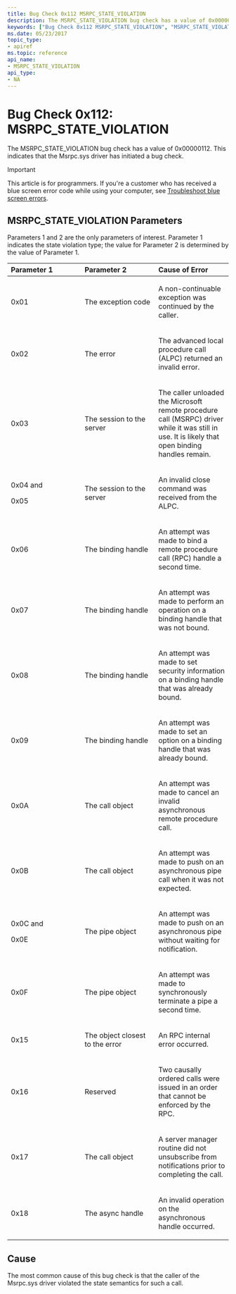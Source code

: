 ```yaml
---
title: Bug Check 0x112 MSRPC_STATE_VIOLATION
description: The MSRPC_STATE_VIOLATION bug check has a value of 0x00000112. This indicates that the Msrpc.sys driver has initiated a bug check.
keywords: ["Bug Check 0x112 MSRPC_STATE_VIOLATION", "MSRPC_STATE_VIOLATION"]
ms.date: 05/23/2017
topic_type:
- apiref
ms.topic: reference
api_name:
- MSRPC_STATE_VIOLATION
api_type:
- NA
---
```


# Bug Check 0x112: MSRPC\_STATE\_VIOLATION


The MSRPC\_STATE\_VIOLATION bug check has a value of 0x00000112. This indicates that the Msrpc.sys driver has initiated a bug check.

> [!IMPORTANT]
> This article is for programmers. If you're a customer who has received a blue screen error code while using your computer, see [Troubleshoot blue screen errors](https://www.windows.com/stopcode).


## MSRPC\_STATE\_VIOLATION Parameters


Parameters 1 and 2 are the only parameters of interest. Parameter 1 indicates the state violation type; the value for Parameter 2 is determined by the value of Parameter 1.

<table>
<colgroup>
<col width="33%" />
<col width="33%" />
<col width="33%" />
</colgroup>
<thead>
<tr class="header">
<th align="left">Parameter 1</th>
<th align="left">Parameter 2</th>
<th align="left">Cause of Error</th>
</tr>
</thead>
<tbody>
<tr class="odd">
<td align="left"><p>0x01</p></td>
<td align="left"><p>The exception code</p></td>
<td align="left"><p>A non-continuable exception was continued by the caller.</p></td>
</tr>
<tr class="even">
<td align="left"><p>0x02</p></td>
<td align="left"><p>The error</p></td>
<td align="left"><p>The advanced local procedure call (ALPC) returned an invalid error.</p></td>
</tr>
<tr class="odd">
<td align="left"><p>0x03</p></td>
<td align="left"><p>The session to the server</p></td>
<td align="left"><p>The caller unloaded the Microsoft remote procedure call (MSRPC) driver while it was still in use. It is likely that open binding handles remain.</p></td>
</tr>
<tr class="even">
<td align="left"><p>0x04 and</p>
<p>0x05</p></td>
<td align="left"><p>The session to the server</p></td>
<td align="left"><p>An invalid close command was received from the ALPC.</p></td>
</tr>
<tr class="odd">
<td align="left"><p>0x06</p></td>
<td align="left"><p>The binding handle</p></td>
<td align="left"><p>An attempt was made to bind a remote procedure call (RPC) handle a second time.</p></td>
</tr>
<tr class="even">
<td align="left"><p>0x07</p></td>
<td align="left"><p>The binding handle</p></td>
<td align="left"><p>An attempt was made to perform an operation on a binding handle that was not bound.</p></td>
</tr>
<tr class="odd">
<td align="left"><p>0x08</p></td>
<td align="left"><p>The binding handle</p></td>
<td align="left"><p>An attempt was made to set security information on a binding handle that was already bound.</p></td>
</tr>
<tr class="even">
<td align="left"><p>0x09</p></td>
<td align="left"><p>The binding handle</p></td>
<td align="left"><p>An attempt was made to set an option on a binding handle that was already bound.</p></td>
</tr>
<tr class="odd">
<td align="left"><p>0x0A</p></td>
<td align="left"><p>The call object</p></td>
<td align="left"><p>An attempt was made to cancel an invalid asynchronous remote procedure call.</p></td>
</tr>
<tr class="even">
<td align="left"><p>0x0B</p></td>
<td align="left"><p>The call object</p></td>
<td align="left"><p>An attempt was made to push on an asynchronous pipe call when it was not expected.</p></td>
</tr>
<tr class="odd">
<td align="left"><p>0x0C and</p>
<p>0x0E</p></td>
<td align="left"><p>The pipe object</p></td>
<td align="left"><p>An attempt was made to push on an asynchronous pipe without waiting for notification.</p></td>
</tr>
<tr class="even">
<td align="left"><p>0x0F</p></td>
<td align="left"><p>The pipe object</p></td>
<td align="left"><p>An attempt was made to synchronously terminate a pipe a second time.</p></td>
</tr>
<tr class="odd">
<td align="left"><p>0x15</p></td>
<td align="left"><p>The object closest to the error</p></td>
<td align="left"><p>An RPC internal error occurred.</p></td>
</tr>
<tr class="even">
<td align="left"><p>0x16</p></td>
<td align="left"><p>Reserved</p></td>
<td align="left"><p>Two causally ordered calls were issued in an order that cannot be enforced by the RPC.</p></td>
</tr>
<tr class="odd">
<td align="left"><p>0x17</p></td>
<td align="left"><p>The call object</p></td>
<td align="left"><p>A server manager routine did not unsubscribe from notifications prior to completing the call.</p></td>
</tr>
<tr class="even">
<td align="left"><p>0x18</p></td>
<td align="left"><p>The async handle</p></td>
<td align="left"><p>An invalid operation on the asynchronous handle occurred.</p></td>
</tr>
</tbody>
</table>

 

## Cause

The most common cause of this bug check is that the caller of the Msrpc.sys driver violated the state semantics for such a call.

 

 




